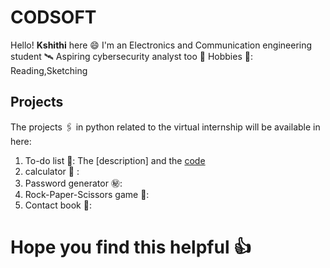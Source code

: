 # CODSOFT
Hello! **Kshithi** here :smile:
I'm an Electronics and Communication engineering student 🛰️
Aspiring cybersecurity analyst too 🤔
Hobbies 🎨: Reading,Sketching
## Projects
  The projects  🖇️ in python related to the virtual internship will be available in here:
  1. To-do list 📝: The [description] and the [code](https://github.com/Kshithi7/CODSOFT/blob/main/to-do.py)
  2. calculator 💬 :
  3. Password generator ㊙️:
  4. Rock-Paper-Scissors game 🎲:
  5. Contact book 📑:
# Hope you find this helpful 👍


